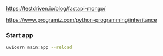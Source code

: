 https://testdriven.io/blog/fastapi-mongo/

https://www.programiz.com/python-programming/inheritance

### Start app

```sh
uvicorn main:app --reload
```
